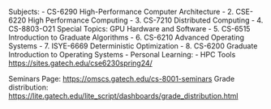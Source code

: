 Subjects:
	-  CS-6290  High-Performance Computer Architecture
	-  2.  CSE-6220  High Performance Computing
	-  3.  CS-7210  Distributed Computing
	-  4.  CS-8803-O21  Special Topics: GPU Hardware and Software
	-  5.  CS-6515  Introduction to Graduate Algorithms
	-  6.  CS-6210  Advanced Operating Systems
	-  7.  ISYE-6669  Deterministic Optimization
	-  8.  CS-6200  Graduate Introduction to Operating Systems
	- Personal Learning:
		- HPC Tools https://sites.gatech.edu/cse6230spring24/

Seminars Page: https://omscs.gatech.edu/cs-8001-seminars
Grade distribution: https://lite.gatech.edu/lite_script/dashboards/grade_distribution.html

<!--stackedit_data:
eyJoaXN0b3J5IjpbLTk0NDIzMzU5LDExOTQ1NDE4NThdfQ==
-->